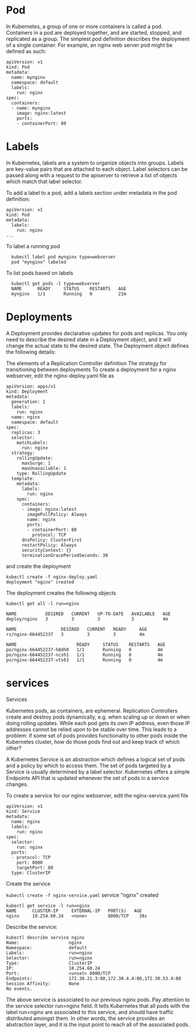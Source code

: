 
# Pod

In Kubernetes, a group of one or more containers is called a pod. Containers in a pod are deployed together, and are started, stopped, and replicated as a group. The simplest pod definition describes the deployment of a single container. For example, an nginx web server pod might be defined as such:
```
apiVersion: v1
kind: Pod
metadata:
  name: mynginx
  namespace: default
  labels:
    run: nginx
spec:
  containers:
  - name: mynginx
    image: nginx:latest
    ports:
    - containerPort: 80
```

# Labels

In Kubernetes, labels are a system to organize objects into groups. Labels are key-value pairs that are attached to each object. Label selectors can be passed along with a request to the apiserver to retrieve a list of objects which match that label selector.

To add a label to a pod, add a labels section under metadata in the pod definition:
```
apiVersion: v1
kind: Pod
metadata:
  labels:
    run: nginx
...
```
To label a running pod
```
  kubectl label pod mynginx type=webserver
  pod "mynginx" labeled
```
To list pods based on labels
```
  kubectl get pods -l type=webserver
  NAME      READY     STATUS    RESTARTS   AGE
  mynginx   1/1       Running   0          21m

```


# Deployments

A Deployment provides declarative updates for pods and replicas. You only need to describe the desired state in a Deployment object, and it will change the actual state to the desired state. The Deployment object defines the following details:

The elements of a Replication Controller definition
The strategy for transitioning between deployments
To create a deployment for a nginx webserver, edit the nginx-deploy.yaml file as
```
apiVersion: apps/v1
kind: Deployment
metadata:
  generation: 1
  labels:
    run: nginx
  name: nginx
  namespace: default
spec:
  replicas: 3
  selector:
    matchLabels:
      run: nginx
  strategy:
    rollingUpdate:
      maxSurge: 1
      maxUnavailable: 1
    type: RollingUpdate
  template:
    metadata:
      labels:
        run: nginx
    spec:
      containers:
      - image: nginx:latest
        imagePullPolicy: Always
        name: nginx
        ports:
        - containerPort: 80
          protocol: TCP
      dnsPolicy: ClusterFirst
      restartPolicy: Always
      securityContext: {}
      terminationGracePeriodSeconds: 30

```
and create the deployment
```
kubectl create -f nginx-deploy.yaml
deployment "nginx" created
```
The deployment creates the following objects
```
kubectl get all -l run=nginx

NAME           DESIRED   CURRENT   UP-TO-DATE   AVAILABLE   AGE
deploy/nginx   3         3         3            3           4m

NAME                 DESIRED   CURRENT   READY     AGE
rs/nginx-664452237   3         3         3         4m

NAME                       READY     STATUS    RESTARTS   AGE
po/nginx-664452237-h8dh0   1/1       Running   0          4m
po/nginx-664452237-ncsh1   1/1       Running   0          4m
po/nginx-664452237-vts63   1/1       Running   0          4m
```

# services

Services

Kubernetes pods, as containers, are ephemeral. Replication Controllers create and destroy pods dynamically, e.g. when scaling up or down or when doing rolling updates. While each pod gets its own IP address, even those IP addresses cannot be relied upon to be stable over time. This leads to a problem: if some set of pods provides functionality to other pods inside the Kubernetes cluster, how do those pods find out and keep track of which other?

A Kubernetes Service is an abstraction which defines a logical set of pods and a policy by which to access them. The set of pods targeted by a Service is usually determined by a label selector. Kubernetes offers a simple Endpoints API that is updated whenever the set of pods in a service changes.

To create a service for our nginx webserver, edit the nginx-service.yaml file
```
apiVersion: v1
kind: Service
metadata:
  name: nginx
  labels:
    run: nginx
spec:
  selector:
    run: nginx
  ports:
  - protocol: TCP
    port: 8000
    targetPort: 80
  type: ClusterIP
```
Create the service

`kubectl create -f nginx-service.yaml`
service "nginx" created
```
kubectl get service -l run=nginx
NAME      CLUSTER-IP     EXTERNAL-IP   PORT(S)   AGE
nginx     10.254.60.24   <none>        8000/TCP    38s

```
Describe the service:
```
kubectl describe service nginx
Name:                   nginx
Namespace:              default
Labels:                 run=nginx
Selector:               run=nginx
Type:                   ClusterIP
IP:                     10.254.60.24
Port:                   <unset> 8000/TCP
Endpoints:              172.30.21.3:80,172.30.4.4:80,172.30.53.4:80
Session Affinity:       None
No events.
```
The above service is associated to our previous nginx pods. Pay attention to the service selector run=nginx field. It tells Kubernetes that all pods with the label run=nginx are associated to this service, and should have traffic distributed amongst them. In other words, the service provides an abstraction layer, and it is the input point to reach all of the associated pods.
